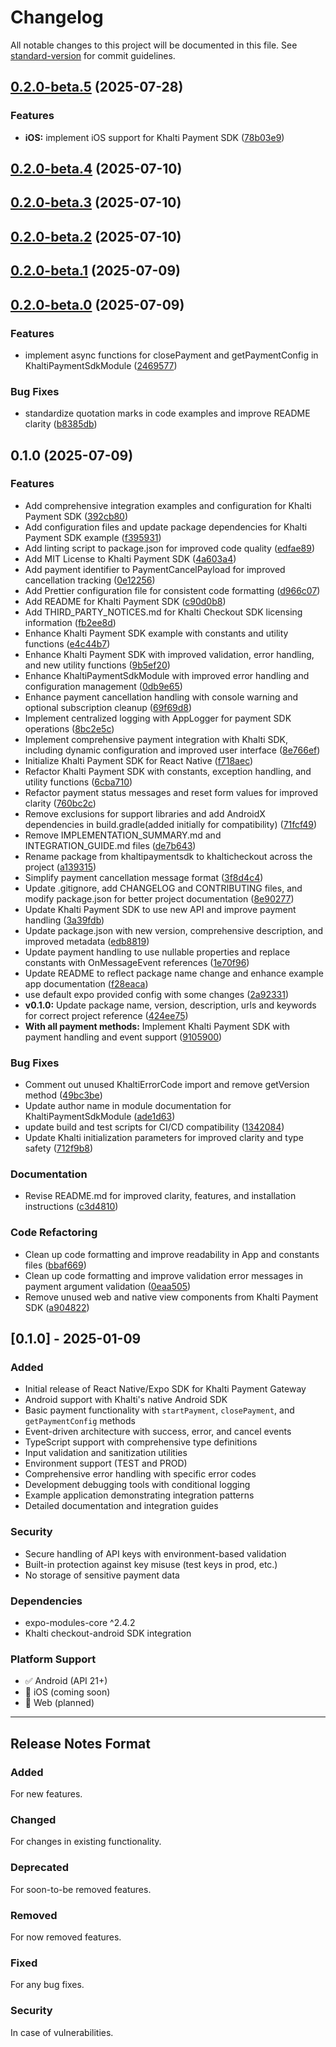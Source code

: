 # Changelog

All notable changes to this project will be documented in this file. See [standard-version](https://github.com/conventional-changelog/standard-version) for commit guidelines.

## [0.2.0-beta.5](https://github.com/bishaldahal/react-native-khalti-checkout/compare/v0.2.0-beta.4...v0.2.0-beta.5) (2025-07-28)

### Features

- **iOS:** implement iOS support for Khalti Payment SDK ([78b03e9](https://github.com/bishaldahal/react-native-khalti-checkout/commit/78b03e9ee005000e3876f0b7a20f3d3a0af9adca))

## [0.2.0-beta.4](https://github.com/bishaldahal/react-native-khalti-checkout/compare/v0.2.0-beta.3...v0.2.0-beta.4) (2025-07-10)

## [0.2.0-beta.3](https://github.com/bishaldahal/react-native-khalti-checkout/compare/v0.2.0-beta.2...v0.2.0-beta.3) (2025-07-10)

## [0.2.0-beta.2](https://github.com/bishaldahal/react-native-khalti-checkout/compare/v0.2.0-beta.1...v0.2.0-beta.2) (2025-07-10)

## [0.2.0-beta.1](https://github.com/bishaldahal/react-native-khalti-checkout/compare/v0.2.0-beta.0...v0.2.0-beta.1) (2025-07-09)

## [0.2.0-beta.0](https://github.com/bishaldahal/react-native-khalti-checkout/compare/v0.1.0...v0.2.0-beta.0) (2025-07-09)

### Features

- implement async functions for closePayment and getPaymentConfig in KhaltiPaymentSdkModule ([2469577](https://github.com/bishaldahal/react-native-khalti-checkout/commit/246957762f04109ac4d476936b41b8a962f1f192))

### Bug Fixes

- standardize quotation marks in code examples and improve README clarity ([b8385db](https://github.com/bishaldahal/react-native-khalti-checkout/commit/b8385db00b1e6226e399f7800a2dd9793cf81793))

## 0.1.0 (2025-07-09)

### Features

- Add comprehensive integration examples and configuration for Khalti Payment SDK ([392cb80](https://github.com/bishaldahal/react-native-khalti-checkout/commit/392cb803a3fc80dce3359460a4092f15e3f3ef6a))
- Add configuration files and update package dependencies for Khalti Payment SDK example ([f395931](https://github.com/bishaldahal/react-native-khalti-checkout/commit/f39593186e378b4c7339a53e3c5cf59a62830c72))
- Add linting script to package.json for improved code quality ([edfae89](https://github.com/bishaldahal/react-native-khalti-checkout/commit/edfae89e4f01b06bf6e282aa10946545e3e284f0))
- Add MIT License to Khalti Payment SDK ([4a603a4](https://github.com/bishaldahal/react-native-khalti-checkout/commit/4a603a41797b4a904591346f68c0edc3733fbe0a))
- Add payment identifier to PaymentCancelPayload for improved cancellation tracking ([0e12256](https://github.com/bishaldahal/react-native-khalti-checkout/commit/0e122569132aea7e0e4b71d79e2614b42def697c))
- Add Prettier configuration file for consistent code formatting ([d966c07](https://github.com/bishaldahal/react-native-khalti-checkout/commit/d966c07d257795d606efedbbfd7d3f77d29cd16c))
- Add README for Khalti Payment SDK ([c90d0b8](https://github.com/bishaldahal/react-native-khalti-checkout/commit/c90d0b88b837cd534ac1805773697b3a2401a3c8))
- Add THIRD_PARTY_NOTICES.md for Khalti Checkout SDK licensing information ([fb2ee8d](https://github.com/bishaldahal/react-native-khalti-checkout/commit/fb2ee8d4215fbd2251386f2c90e286938192ea51))
- Enhance Khalti Payment SDK example with constants and utility functions ([e4c44b7](https://github.com/bishaldahal/react-native-khalti-checkout/commit/e4c44b750319c9a8035b4bd04ba9493ac3e09d86))
- Enhance Khalti Payment SDK with improved validation, error handling, and new utility functions ([9b5ef20](https://github.com/bishaldahal/react-native-khalti-checkout/commit/9b5ef208b50cf6db23a627e70cfc402b164fba86))
- Enhance KhaltiPaymentSdkModule with improved error handling and configuration management ([0db9e65](https://github.com/bishaldahal/react-native-khalti-checkout/commit/0db9e65be60478fb7b439998fd0868305e43b882))
- Enhance payment cancellation handling with console warning and optional subscription cleanup ([69f69d8](https://github.com/bishaldahal/react-native-khalti-checkout/commit/69f69d86eb3db149b2cd6b19c4ffd6d026ea9c1b))
- Implement centralized logging with AppLogger for payment SDK operations ([8bc2e5c](https://github.com/bishaldahal/react-native-khalti-checkout/commit/8bc2e5c51392d9488be8ebb4e6b4ced2a9381859))
- Implement comprehensive payment integration with Khalti SDK, including dynamic configuration and improved user interface ([8e766ef](https://github.com/bishaldahal/react-native-khalti-checkout/commit/8e766efd4e87be0981b3bb2b9638f6181ee17b7a))
- Initialize Khalti Payment SDK for React Native ([f718aec](https://github.com/bishaldahal/react-native-khalti-checkout/commit/f718aecaa5f501c66064b5e29b361e154c4779c6))
- Refactor Khalti Payment SDK with constants, exception handling, and utility functions ([6cba710](https://github.com/bishaldahal/react-native-khalti-checkout/commit/6cba710573c86ee05cabc4cb63ae75dec5ca74ab))
- Refactor payment status messages and reset form values for improved clarity ([760bc2c](https://github.com/bishaldahal/react-native-khalti-checkout/commit/760bc2cee3879990a3f2108d94dd86ea786fc179))
- Remove exclusions for support libraries and add AndroidX dependencies in build.gradle(added initially for compatibility) ([71fcf49](https://github.com/bishaldahal/react-native-khalti-checkout/commit/71fcf49034a994382c24238025263b1c6abb8a5e))
- Remove IMPLEMENTATION_SUMMARY.md and INTEGRATION_GUIDE.md files ([de7b643](https://github.com/bishaldahal/react-native-khalti-checkout/commit/de7b6434a6312e41edf6fdbea3360ec1166c4f9e))
- Rename package from khaltipaymentsdk to khalticheckout across the project ([a139315](https://github.com/bishaldahal/react-native-khalti-checkout/commit/a13931577dc8303aec9391b85ff09f34ef51b60a))
- Simplify payment cancellation message format ([3f8d4c4](https://github.com/bishaldahal/react-native-khalti-checkout/commit/3f8d4c40d5101f3e1016eaff1a0ee2054c379058))
- Update .gitignore, add CHANGELOG and CONTRIBUTING files, and modify package.json for better project documentation ([8e90277](https://github.com/bishaldahal/react-native-khalti-checkout/commit/8e90277e1c8318c84f58413d08f30370a7217f6a))
- Update Khalti Payment SDK to use new API and improve payment handling ([3a39fdb](https://github.com/bishaldahal/react-native-khalti-checkout/commit/3a39fdb509d22230bd8b657dac9e90eef670a78d))
- Update package.json with new version, comprehensive description, and improved metadata ([edb8819](https://github.com/bishaldahal/react-native-khalti-checkout/commit/edb8819f10de100f05df23348b5eac22a6808ed4))
- Update payment handling to use nullable properties and replace constants with OnMessageEvent references ([1e70f96](https://github.com/bishaldahal/react-native-khalti-checkout/commit/1e70f96354e7ba2b27338d8a18b23c336c325e89))
- Update README to reflect package name change and enhance example app documentation ([f28eaca](https://github.com/bishaldahal/react-native-khalti-checkout/commit/f28eacabb5d75fd1544db6c748b0cb25f70d537e))
- use default expo provided config with some changes ([2a92331](https://github.com/bishaldahal/react-native-khalti-checkout/commit/2a923315783cb02777231a7be9472888daf75356))
- **v0.1.0:** Update package name, version, description, urls and keywords for correct project reference ([424ee75](https://github.com/bishaldahal/react-native-khalti-checkout/commit/424ee7516c828355243306ed2aba5a94e617532a))
- **With all payment methods:** Implement Khalti Payment SDK with payment handling and event support ([9105900](https://github.com/bishaldahal/react-native-khalti-checkout/commit/91059005a224f92ed3a9627ab220cc000d3c4ddd))

### Bug Fixes

- Comment out unused KhaltiErrorCode import and remove getVersion method ([49bc3be](https://github.com/bishaldahal/react-native-khalti-checkout/commit/49bc3be7d1bdbce0d2173b8024852595c96a1f42))
- Update author name in module documentation for KhaltiPaymentSdkModule ([ade1d63](https://github.com/bishaldahal/react-native-khalti-checkout/commit/ade1d63d2c719a7e3eb56e4b632892c84c6c831d))
- update build and test scripts for CI/CD compatibility ([1342084](https://github.com/bishaldahal/react-native-khalti-checkout/commit/13420849030e346f0db62b070855984c68587a0f))
- Update Khalti initialization parameters for improved clarity and type safety ([712f9b8](https://github.com/bishaldahal/react-native-khalti-checkout/commit/712f9b8b70822ed11e28464707cd4fc2ccc36dac))

### Documentation

- Revise README.md for improved clarity, features, and installation instructions ([c3d4810](https://github.com/bishaldahal/react-native-khalti-checkout/commit/c3d4810899b79e373929b11e068dadb14f68ff08))

### Code Refactoring

- Clean up code formatting and improve readability in App and constants files ([bbaf669](https://github.com/bishaldahal/react-native-khalti-checkout/commit/bbaf669ee0e9437419e31cbeb835b244b96a03f4))
- Clean up code formatting and improve validation error messages in payment argument validation ([0eaa505](https://github.com/bishaldahal/react-native-khalti-checkout/commit/0eaa5050951ec8b633c2681a32f4a05031cd8ff4))
- Remove unused web and native view components from Khalti Payment SDK ([a904822](https://github.com/bishaldahal/react-native-khalti-checkout/commit/a904822b7706053f2cef082d4b8e46be14e0bd38))

## [0.1.0] - 2025-01-09

### Added

- Initial release of React Native/Expo SDK for Khalti Payment Gateway
- Android support with Khalti's native Android SDK
- Basic payment functionality with `startPayment`, `closePayment`, and `getPaymentConfig` methods
- Event-driven architecture with success, error, and cancel events
- TypeScript support with comprehensive type definitions
- Input validation and sanitization utilities
- Environment support (TEST and PROD)
- Comprehensive error handling with specific error codes
- Development debugging tools with conditional logging
- Example application demonstrating integration patterns
- Detailed documentation and integration guides

### Security

- Secure handling of API keys with environment-based validation
- Built-in protection against key misuse (test keys in prod, etc.)
- No storage of sensitive payment data

### Dependencies

- expo-modules-core ^2.4.2
- Khalti checkout-android SDK integration

### Platform Support

- ✅ Android (API 21+)
- 🚧 iOS (coming soon)
- 🚧 Web (planned)

---

## Release Notes Format

### Added

For new features.

### Changed

For changes in existing functionality.

### Deprecated

For soon-to-be removed features.

### Removed

For now removed features.

### Fixed

For any bug fixes.

### Security

In case of vulnerabilities.
